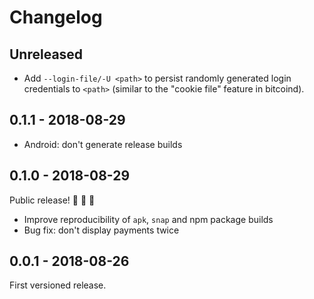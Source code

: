 # Changelog

## Unreleased

- Add `--login-file/-U <path>` to persist randomly generated login credentials to `<path>`
  (similar to the "cookie file" feature in bitcoind).

## 0.1.1 - 2018-08-29

- Android: don't generate release builds

## 0.1.0 - 2018-08-29

Public release! 🎇 🎉 🎈

- Improve reproducibility of `apk`, `snap` and npm package builds
- Bug fix: don't display payments twice

## 0.0.1 - 2018-08-26

First versioned release.
